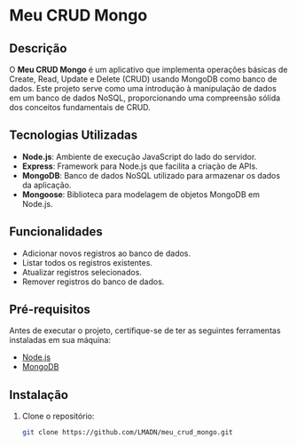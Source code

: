 # Meu CRUD Mongo

## Descrição

O **Meu CRUD Mongo** é um aplicativo que implementa operações básicas de Create, Read, Update e Delete (CRUD) usando MongoDB como banco de dados. Este projeto serve como uma introdução à manipulação de dados em um banco de dados NoSQL, proporcionando uma compreensão sólida dos conceitos fundamentais de CRUD.

## Tecnologias Utilizadas

- **Node.js**: Ambiente de execução JavaScript do lado do servidor.
- **Express**: Framework para Node.js que facilita a criação de APIs.
- **MongoDB**: Banco de dados NoSQL utilizado para armazenar os dados da aplicação.
- **Mongoose**: Biblioteca para modelagem de objetos MongoDB em Node.js.

## Funcionalidades

- Adicionar novos registros ao banco de dados.
- Listar todos os registros existentes.
- Atualizar registros selecionados.
- Remover registros do banco de dados.

## Pré-requisitos

Antes de executar o projeto, certifique-se de ter as seguintes ferramentas instaladas em sua máquina:

- [Node.js](https://nodejs.org/)
- [MongoDB](https://www.mongodb.com/try/download/community)

## Instalação

1. Clone o repositório:
   ```bash
   git clone https://github.com/LMADN/meu_crud_mongo.git
